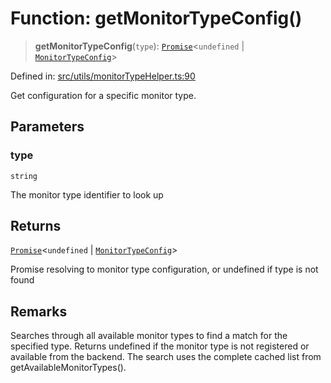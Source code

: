 # Function: getMonitorTypeConfig()

> **getMonitorTypeConfig**(`type`): [`Promise`](https://developer.mozilla.org/docs/Web/JavaScript/Reference/Global_Objects/Promise)\<`undefined` \| [`MonitorTypeConfig`](../../../../shared/types/monitorTypes/interfaces/MonitorTypeConfig.md)\>

Defined in: [src/utils/monitorTypeHelper.ts:90](https://github.com/Nick2bad4u/Uptime-Watcher/blob/main/src/utils/monitorTypeHelper.ts#L90)

Get configuration for a specific monitor type.

## Parameters

### type

`string`

The monitor type identifier to look up

## Returns

[`Promise`](https://developer.mozilla.org/docs/Web/JavaScript/Reference/Global_Objects/Promise)\<`undefined` \| [`MonitorTypeConfig`](../../../../shared/types/monitorTypes/interfaces/MonitorTypeConfig.md)\>

Promise resolving to monitor type configuration, or undefined if
  type is not found

## Remarks

Searches through all available monitor types to find a match for the
specified type. Returns undefined if the monitor type is not registered or
available from the backend. The search uses the complete cached list from
getAvailableMonitorTypes().

